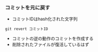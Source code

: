 ### コミットを元に戻す
- コミットIDはhash化された文字列
```console
git revert コミットID
```
- コミットの逆の動作のコミットを作成する
- 削除されたファイルが復活しているはず

